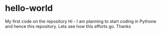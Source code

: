 # hello-world
My first code on the repository
Hi - I am planning to start coding in Pythone and hence this repository.
Lets see how this efforts go.
Thanks
